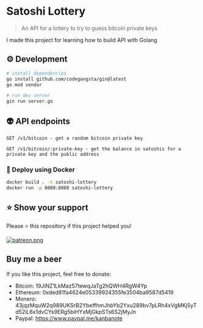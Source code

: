 # Satoshi Lottery

> An API for a lottery to try to guess bitcoin private keys

I made this project for learning how to build API with Golang

## ⚙️ Development

```sh
# install dependencies
go install github.com/codegangsta/gin@latest
go mod vendor

# run dev server
gin run server.go
```

## 👽 API endpoints

```
GET /v1/bitcoin - get a random bitcoin private key

GET /v1/bitcoin/:private-key - get the balance in satoshis for a private key and the public address
```

### 🐋 Deploy using Docker

```sh
docker build . -t satoshi-lottery
docker run -p 8080:8080 satoshi-lottery
```

## ⭐️ Show your support

Please ⭐️ this repository if this project helped you!

<a href="https://www.patreon.com/sandoche">[![patreon.png](https://c5.patreon.com/external/logo/become_a_patron_button.png)](https://www.patreon.com/sandoche)</a>

## Buy me a beer

If you like this project, feel free to donate:

- Bitcoin: 19JiNZ1LkMaz57tewqJaTg2hQWH4RgW4Yp
- Ethereum: 0xded81fa4624e05339924355fe3504ba9587d5419
- Monero: 43jqzMquW2q989UKSrB2YbeffhmJhbYb2Yxu289bv7pLRh4xVgMKj5yTd52iL6x1dvCYs9ERg5biHYxMjGkpSTs6S2jMyJn
- Paypal: https://www.paypal.me/kanbanote
